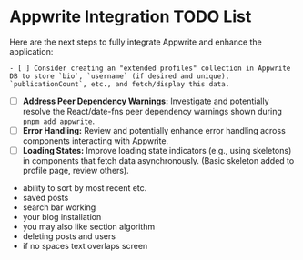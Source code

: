# Appwrite Integration TODO List

Here are the next steps to fully integrate Appwrite and enhance the application:

    - [ ] Consider creating an "extended profiles" collection in Appwrite DB to store `bio`, `username` (if desired and unique), `publicationCount`, etc., and fetch/display this data.
- [ ] **Address Peer Dependency Warnings:** Investigate and potentially resolve the React/date-fns peer dependency warnings shown during `pnpm add appwrite`.
- [ ] **Error Handling:** Review and potentially enhance error handling across components interacting with Appwrite.
- [ ] **Loading States:** Improve loading state indicators (e.g., using skeletons) in components that fetch data asynchronously. (Basic skeleton added to profile page, review others).

- ability to sort by most recent etc.
- saved posts
- search bar working
- your blog installation
- you may also like section algorithm
- deleting posts and users
- if no spaces text overlaps screen
